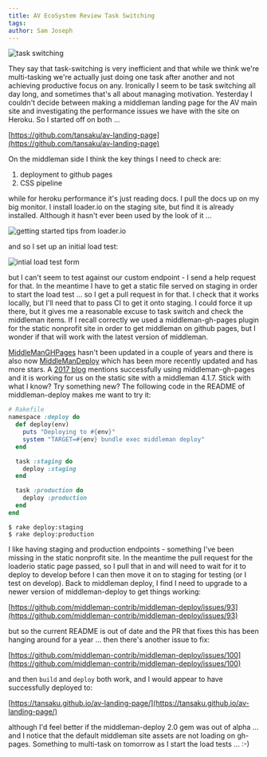 ```yaml
---
title: AV EcoSystem Review Task Switching
tags: 
author: Sam Joseph
---
```


![task switching](../images/task_switching.jpg)

They say that task-switching is very inefficient and that while we think we're multi-tasking we're actually just doing one task after another and not achieving productive focus on any.  Ironically I seem to be task switching all day long, and sometimes that's all about managing motivation.  Yesterday I couldn't decide between making a middleman landing page for the AV main site and investigating the performance issues we have with the site on Heroku.  So I started off on both ...

[https://github.com/tansaku/av-landing-page](https://github.com/tansaku/av-landing-page)

On the middleman side I think the key things I need to check are:

1. deployment to github pages
2. CSS pipeline

while for heroku performance it's just reading docs.  I pull the docs up on my big monitor.  I install loader.io on the staging site, but find it is already installed.  Although it hasn't ever been used by the look of it ...

![getting started tips from loader.io](https://dl.dropbox.com/s/reu4c637j16izcc/Screenshot%202017-10-18%2009.58.50.png?dl=0)

and so I set up an initial load test:

![intial load test form](https://dl.dropbox.com/s/lx5yei9gm1udy6w/Screenshot%202017-10-18%2010.00.06.png?dl=0)

but I can't seem to test against our custom endpoint - I send a help request for that.  In the meantime I have to get a static file served on staging in order to start the load test ... so I get a pull request in for that.  I check that it works locally, but I'll need that to pass CI to get it onto staging.  I could force it up there, but it gives me a reasonable excuse to task switch and check the middleman items.  If I recall correctly we used a middleman-gh-pages plugin for the static nonprofit site in order to get middleman on github pages, but I wonder if that will work with the latest version of middleman.

[MiddleManGHPages](https://github.com/edgecase/middleman-gh-pages) hasn't been updated in a couple of years and there is also now [MiddleManDeploy](https://github.com/middleman-contrib/middleman-deploy) which has been more recently updated and has more stars.  A [2017 blog](https://ashfurrow.com/blog/building-static-sites-with-middleman/) mentions successfully using middleman-gh-pages and it is working for us on the static site with a middleman 4.1.7.  Stick with what I know? Try something new?  The following code in the README of middleman-deploy makes me want to try it:

```rb
# Rakefile
namespace :deploy do
  def deploy(env)
    puts "Deploying to #{env}"
    system "TARGET=#{env} bundle exec middleman deploy"
  end

  task :staging do
    deploy :staging
  end

  task :production do
    deploy :production
  end
end
```
```
$ rake deploy:staging
$ rake deploy:production
```

I like having staging and production endpoints - something I've been missing in the static nonprofit site.  In the meantime the pull request for the loaderio static page passed, so I pull that in and will need to wait for it to deploy to develop before I can then move it on to staging for testing (or I test on develop). Back to middleman deploy, I find I need to upgrade to a newer version of middleman-deploy to get things working:

[https://github.com/middleman-contrib/middleman-deploy/issues/93](https://github.com/middleman-contrib/middleman-deploy/issues/93)

but so the current README is out of date and the PR that fixes this has been hanging around for a year ... then there's another issue to fix:

[https://github.com/middleman-contrib/middleman-deploy/issues/100](https://github.com/middleman-contrib/middleman-deploy/issues/100)

and then `build` and `deploy` both work, and I would appear to have successfully deployed to:

[https://tansaku.github.io/av-landing-page/](https://tansaku.github.io/av-landing-page/)

although I'd feel better if the middleman-deploy 2.0 gem was out of alpha ... and I notice that the default middleman site assets are not loading on gh-pages.  Something to multi-task on tomorrow as I start the load tests ... :-)
